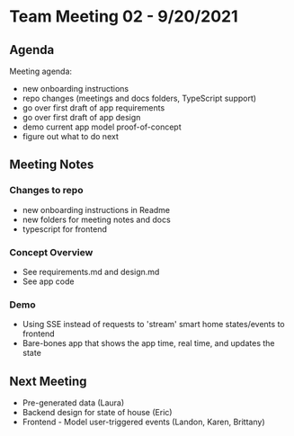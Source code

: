 # Team Meeting 02 - 9/20/2021

## Agenda

Meeting agenda:

- new onboarding instructions
- repo changes (meetings and docs folders, TypeScript support)
- go over first draft of app requirements
- go over first draft of app design
- demo current app model proof-of-concept
- figure out what to do next

## Meeting Notes

### Changes to repo

- new onboarding instructions in Readme
- new folders for meeting notes and docs
- typescript for frontend

### Concept Overview

- See requirements.md and design.md
- See app code

### Demo

- Using SSE instead of requests to 'stream' smart home states/events to frontend
- Bare-bones app that shows the app time, real time, and updates the state

## Next Meeting

- Pre-generated data (Laura)
- Backend design for state of house (Eric)
- Frontend - Model user-triggered events (Landon, Karen, Brittany)
